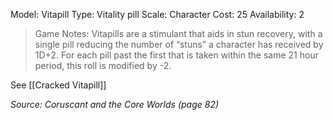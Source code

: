 Model: Vitapill
Type: Vitality pill
Scale: Character
Cost: 25
Availability: 2

> Game Notes: Vitapills are a stimulant that aids in stun recovery, with a single pill reducing the number of “stuns” a character has received by 1D+2. For each pill past the first that is taken within the same 21 hour period, this roll is modified by -2.

See [[Cracked Vitapill]] 

*Source: Coruscant and the Core Worlds (page 82)*
